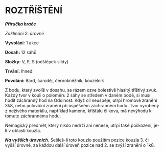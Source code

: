 # ROZTŘÍŠTĚNÍ

***Příručka hráče***

*Zaklínání 2. úrovně*

**Vyvolání:** 1 akce

**Dosah:** 12 sáhů

**Složky:** V, P, S (odštěpek slídy)

**Trvání:** Ihned

**Povolání:** Bard, čaroděj, černokněžník, kouzelník

Z bodu, který zvolíš v dosahu, se rázem ozve bolestivě hlasitý tříštivý zvuk. Každý tvor v kouli o poloměru 2 sáhy se středem v daném bodě, si musí hodit záchranný hod na Odolnost. Když cíl neuspěje, utrpí hromové zranění 3k8, nebo poloviční zranění při úspěšném záchranném hodu. Tvor vyrobený z neživého materiálu, například kamene, křišťálu či kovu, má nevýhodu k tomuto záchrannému hodu. 

Nemagický předmět, který nikdo nedrží ani nenese, utrpí také poškození, je-li v oblasti kouzla.

***Na vyšších úrovních.*** Sešleš-li toto kouzlo použitím pozice kouzla 3. či vyšší úrovně, za každou další úroveň pozice nad 2. se zvýší zranění o 1k8.